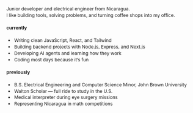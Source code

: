 <div style="font-size: 0.75rem; line-height: 1.4;">

Junior developer and electrical engineer from Nicaragua.  
I like building tools, solving problems, and turning coffee shops into my office.

#### currently
- Writing clean JavaScript, React, and Tailwind  
- Building backend projects with Node.js, Express, and Next.js  
- Developing AI agents and learning how they work  
- Coding most days because it’s fun

#### previously
- B.S. Electrical Engineering and Computer Science Minor, John Brown University  
- Walton Scholar — full ride to study in the U.S.  
- Medical interpreter during eye surgery missions  
- Representing Nicaragua in math competitions

</div>
